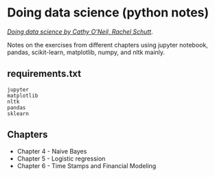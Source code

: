 # Doing data science (python notes)

[_Doing data science by Cathy O'Neil, Rachel Schutt_]((http://shop.oreilly.com/product/0636920028529.do)). 

Notes on the exercises from different chapters using jupyter notebook, pandas, scikit-learn, matplotlib, numpy, and nltk mainly.

## requirements.txt

```
jupyter
matplotlib
nltk
pandas
sklearn
```

## Chapters

* Chapter 4 - Naive Bayes
* Chapter 5 - Logistic regression
* Chapter 6 - Time Stamps and Financial Modeling
